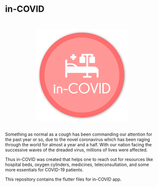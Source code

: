 # in-COVID
<br>
<p align = "center">
<img src = "/assets/images/logo.png" width = 300 align = "centre">
</p>
<br>
Something as normal as a cough has been commanding our attention for the past year or so, due to the novel coronavirus which has been raging through the world for almost a year and a half. With our nation facing the successive waves of the dreaded virus, millions of lives were affected.

Thus in-COVID was created that helps one to reach out for resources like hospital beds, oxygen cylinders, medicines, teleconsultation, and some more essentials for COVID-19 patients.


This repository contains the flutter files for in-COVID app.
